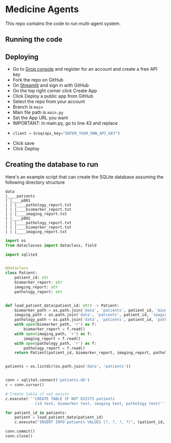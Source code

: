 # Medicine Agents

This repo contains the code to run multi-agent system.


## Running the code

## Deploying

- Go to [Groq console](https://console.groq.com/playground) and register for an account and create a free API key
- Fork the repo on GitHub
- On [Streamlit](https://share.streamlit.io) and sign in with GitHub
- On the top right corner click Create App
- Click Deploy a public app from GitHub
- Select the repo from your account
- Branch is `main`
- Main file path is `main.py`
- Set the App URL you want
- IMPORTANT: In main.py, go to line 43 and replace
- ```python
  client = Groq(api_key="ENTER_YOUR_OWN_API_KEY")
- Click save
- Click Deploy


## Creating the database to run

Here's an example script that can create the SQLite database assuming the following directory structure

```text
data
|____patients
| |____p001
| | |____pathology_report.txt
| | |____biomarker_report.txt
| | |____imaging_report.txt
| |____p002
| | |____pathology_report.txt
| | |____biomarker_report.txt
| | |____imaging_report.txt
```



```python
import os
from dataclasses import dataclass, field

import sqlite3


@dataclass
class Patient:
    patient_id: str
    biomarker_report: str
    imaging_report: str
    pathology_report: str


def load_patient_data(patient_id: str) -> Patient:
    biomarker_path = os.path.join('data', 'patients', patient_id, 'biomarker_report.txt')
    imaging_path = os.path.join('data', 'patients', patient_id, 'imaging_report.txt')
    pathology_path = os.path.join('data', 'patients', patient_id, 'pathology_report.txt')
    with open(biomarker_path, 'r') as f:
        biomarker_report = f.read()
    with open(imaging_path, 'r') as f:
        imaging_report = f.read()
    with open(pathology_path, 'r') as f:
        pathology_report = f.read()
    return Patient(patient_id, biomarker_report, imaging_report, pathology_report)


patients = os.listdir(os.path.join('data', 'patients'))


conn = sqlite3.connect('patients.db')
c = conn.cursor()

# Create table if not exists
c.execute('''CREATE TABLE IF NOT EXISTS patients
             (id text, biomarker text, imaging text, pathology text)''')

for patient_id in patients:
    patient = load_patient_data(patient_id)
    c.execute("INSERT INTO patients VALUES (?, ?, ?, ?)", (patient_id, patient.biomarker_report, patient.imaging_report, patient.pathology_report))

conn.commit()
conn.close()


```
